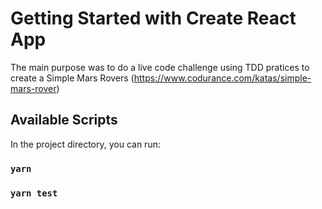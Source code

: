 # Getting Started with Create React App

The main purpose was to do a live code challenge using TDD pratices to create a Simple Mars Rovers (https://www.codurance.com/katas/simple-mars-rover)

## Available Scripts

In the project directory, you can run:

### `yarn`
### `yarn test`